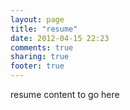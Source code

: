 ```yaml
---
layout: page
title: "resume"
date: 2012-04-15 22:23
comments: true
sharing: true
footer: true
---
```


resume content to go here